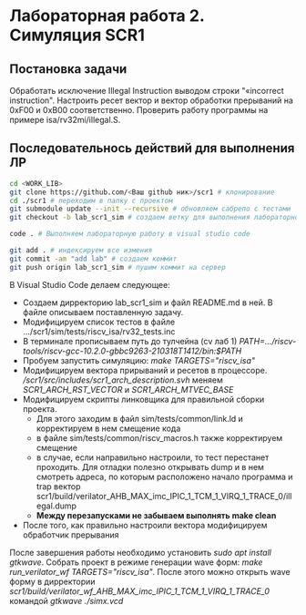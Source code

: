 # Лабораторная работа 2. Симуляция SCR1

## Постановка задачи
Обработать исключение Illegal Instruction выводом строки "«incorrect instruction". Настроить ресет вектор и вектор обработки прерываний на 0xF00 и 0xB00 соответственно. Проверить работу программы на примере isa/rv32mi/illegal.S.
## Последовательнось действий для выполнения ЛР

~~~bash
cd <WORK_LIB>
git clone https://github.com/<Ваш github ник>/scr1 # клонирование 
cd ./scr1 # переходим в папку с проектом
git submodule update --init --recursive # обновляем сабрепо с тестами
git checkout -b lab_scr1_sim # создаем ветку для выполнения лабораторной и переходим в нее

code . # Выполняем лабораторную работу в visual studio code

git add . # индексируем все измения
git commit -am "add lab" # создаем коммит
git push origin lab_scr1_sim # пушим коммит на сервер
~~~

В Visual Studio Code делаем следующее:

* Создаем дирректорию lab_scr1_sim и файл README.md в ней. В файле описываем поставленную задачу.
* Модифицируем список тестов в файле .../scr1/sim/tests/riscv_isa/rv32_tests.inc
* В терминале прописываем путь до тулчейна (сv лаб 1) _PATH=.../riscv-tools/riscv-gcc-10.2.0-gbbc9263-210318T1412/bin:$PATH_
* Пробуем запустить симуляцию: _make TARGETS="riscv_isa"_
* Модифицируем вектора прирываний и ресетов в процессоре. _/scr1/src/includes/scr1_arch_description.svh_ меняем _SCR1_ARCH_RST_VECTOR_ и _SCR1_ARCH_MTVEC_BASE_
* Модифицируем скрипты линковщика для правильной сборки проекта.
    * Для этого заходим в файл sim/tests/common/link.ld и корректируем в нем смещение кода
    * в файле sim/tests/common/riscv_macros.h также корректируем смещение
    * в случае, если направильно настроили, то тест перестанет проходить. Для отладки полезно открывать dump и в нем смотреть адреса, по которым расположено начало программа и trap вектор scr1/build/verilator_AHB_MAX_imc_IPIC_1_TCM_1_VIRQ_1_TRACE_0/illegal.dump
    * **Между перезапусками не забываем выполнять make clean**
* После того, как правильно настроили вектора модифицируем обработчик прерывания

После завершения работы необходимо установить _sudo apt install gtkwave_. Собрать проект в режиме генерации wave форм: _make run_verilator_wf TARGETS="riscv_isa"_. После этого можно открыть wave форму в дирректории _scr1/build/verilator_wf_AHB_MAX_imc_IPIC_1_TCM_1_VIRQ_1_TRACE_0_ командой  _gtkwave ./simx.vcd_
